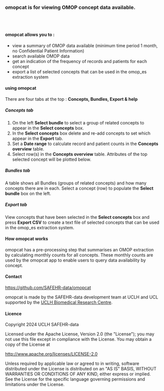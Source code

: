 ### omopcat is for viewing OMOP concept data available.

<br> <br>

#### omopcat allows you to :

* view a summary of OMOP data available (minimum time period 1 month, no Confidential Patient Information)
* search available OMOP data
* get an indication of the frequency of records and patients for each concept
* export a list of selected concepts that can be used in the omop_es extraction system

#### using omopcat   

There are four tabs at the top : **Concepts, Bundles, Export & help**

##### Concepts tab

1. On the left **Select bundle** to select a group of related concepts to appear in the **Select concepts** box. 
1. In the **Select concepts** box delete and re-add concepts to set which appear in the **Export** tab.
1. Set a **Date range** to calculate record and patient counts in the **Concepts overview** table. 
1. Select row(s) in the **Concepts overview** table. Attributes of the top selected concept will be plotted below.


##### Bundles tab

A table shows all Bundles (groups of related concepts) and how many concepts there are in each. Select a concept (row) to populate the **Select bundle** box on the left.

##### Export tab

View concepts that have been selected in the **Select concepts** box and press **Export CSV** to create a text file of selected concepts that can be used in the omop_es extraction system.


#### How omopcat works

omopcat has a pre-processing step that summarises an OMOP extraction by calculating monthly counts for all concepts. These monthly counts are used by the omopcat app to enable users to query data availability by concept.

#### Contact

https://github.com/SAFEHR-data/omopcat

omopcat is made by the SAFEHR-data development team at UCLH and UCL supported by the [UCLH
Biomedical Research Centre](https://www.uclhospitals.brc.nihr.ac.uk/).


#### Licence

Copyright 2024 UCLH SAFEHR-data

Licensed under the Apache License, Version 2.0 (the "License");
you may not use this file except in compliance with the License.
You may obtain a copy of the License at

  http://www.apache.org/licenses/LICENSE-2.0

Unless required by applicable law or agreed to in writing, software
distributed under the License is distributed on an "AS IS" BASIS,
WITHOUT WARRANTIES OR CONDITIONS OF ANY KIND, either express or implied.
See the License for the specific language governing permissions and
limitations under the License.
